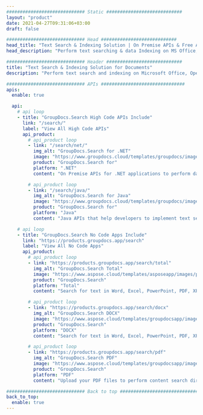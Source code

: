 ```yaml
---
############################# Static ############################
layout: "product"
date: 2021-04-27T09:31:06+03:00
draft: false

############################# Head ############################
head_title: "Text Search & Indexing Solution | On Premise APIs & Free App"
head_description: "Perform text searching & data Indexing on MS Office, OpenDocument, PDF & other File Formats using On Premise APIs or use the online Document Search App."

############################# Header ############################
title: "Text Search & Indexing Solution for Documents"
description: "Perform text search and indexing on Microsoft Office, OpenOffice, PDF and many other document file formats."

############################# APIs ###############################
apis:
  enable: true

  api:
    # api loop
    - title: "GroupDocs.Search High Code APIs Include"
      link: "/search/"
      label: "View All High Code APIs"
      api_product:
        # api_product loop
        - link: "/search/net/"
          img_alt: "GroupDocs.Search for .NET"
          image: "https://www.groupdocs.cloud/templates/groupdocs/images/product-logos/groupdocs-search-net.png"
          product: "GroupDocs.Search for"
          platform: ".NET"
          content: "On Premise APIs for .NET applications to perform data indexing and text search in your documents."

        # api_product loop
        - link: "/search/java/"
          img_alt: "GroupDocs.Search for Java"
          image: "https://www.groupdocs.cloud/templates/groupdocs/images/product-logos/groupdocs-search-java.png"
          product: "GroupDocs.Search for"
          platform: "Java"
          content: "Java APIs that help developers to implement text search and data indexing for the provided documents in Java based applications."

    # api loop
    - title: "GroupDocs.Search No Code Apps Include"
      link: "https://products.groupdocs.app/search"
      label: "View All No Code Apps"
      api_product:
        # api_product loop
        - link: "https://products.groupdocs.app/search/total"
          img_alt: "GroupDocs.Search Total"
          image: "https://www.aspose.cloud/templates/asposeapp/images/products/logo/aspose_search-app.png"
          product: "GroupDocs.Search"
          platform: "Total"
          content: "Search for text in Word, Excel, PowerPoint, PDF, XPS & many other types of files."

        # api_product loop
        - link: "https://products.groupdocs.app/search/docx"
          img_alt: "GroupDocs.Search DOCX"
          image: "https://www.aspose.cloud/templates/groupdocsapp/images/products/logo/groupdocs_words-app.png"
          product: "GroupDocs.Search"
          platform: "DOCX"
          content: "Search for text in Word, Excel, PowerPoint, PDF, XPS &amp; many other types of files."

        # api_product loop
        - link: "https://products.groupdocs.app/search/pdf"
          img_alt: "GroupDocs.Search PDF"
          image: "https://www.aspose.cloud/templates/groupdocsapp/images/products/logo/groupdocs_pdf-app.png"
          product: "GroupDocs.Search"
          platform: "PDF"
          content: "Upload your PDF files to perform content search directly from a web browser."

############################# Back to top ###############################
back_to_top:
  enable: true
---
```

